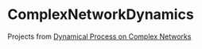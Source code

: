 # ComplexNetworkDynamics
Projects from [Dynamical Process on Complex Networks](https://uspdigital.usp.br/janus/componente/disciplinasOferecidasInicial.jsf?action=3&sgldis=SME5924)

